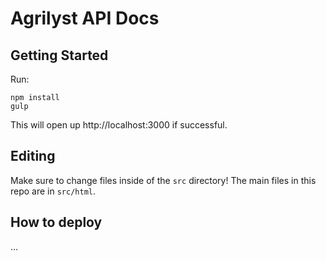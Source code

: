 # Agrilyst API Docs

## Getting Started

Run:

```
npm install
gulp
```

This will open up http://localhost:3000 if successful.

## Editing

Make sure to change files inside of the `src` directory! The main files in this repo are in `src/html`.

## How to deploy

...
